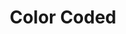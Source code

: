 ---
title:  "Color Coded"
location: "Games/ColorCoded.html"
desc: "The new state-of-the-art Palette Pistol is in its testing stage, and there’s one major problem. The button used to easily change the type of weapon used is stuck, thus forcing the gun to change its type automatically! Not being one to back away from a challenge, you take to the testing arenas to show that even when your weapons are stuck in a loop, your skills don’t have to be."
desc_es: "La ultima Pistola de Colores esta en la etapa de pruebas, pero hay un gran problema. El boton para cambiar el tipo de arma esta atascado, obligando a hacer el cambio automaticamente. Sin darte por vencido, vas a la arena de pruebas, para probar que aunque tu arma este atascado en una iteracion, tus habilidades no lo estan."
time: 72 hours
time_es: 72 horas
made: Ludum Dare 47
jampage: https://ldjam.com/events/ludum-dare/47/color-coded
display-order: 10
---